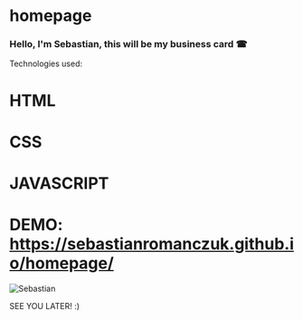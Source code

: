 # homepage

### Hello, I'm Sebastian, this will be my business card ☎

Technologies used:

# HTML
# CSS
# JAVASCRIPT

# DEMO: https://sebastianromanczuk.github.io/homepage/

![Sebastian](https://i.postimg.cc/QMyBCyVX/82318490-1646274338875226-4300544069744687511-n.jpg)
 
 SEE YOU LATER! :)
